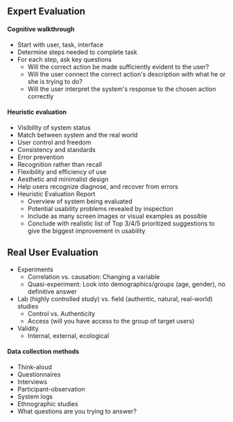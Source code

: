
## Expert Evaluation
#### Cognitive walkthrough
- Start with user, task, interface
- Determine steps needed to complete task
- For each step, ask key questions
	- Will the correct action be made sufficiently evident to the user?
	- Will the user connect the correct action's description with what he or she is trying to do?
	- Will the user interpret the system's response to the chosen action correctly

#### Heuristic evaluation 
- Visibility of system status
- Match between system and the real world
- User control and freedom
- Consistency and standards
- Error prevention
- Recognition rather than recall
- Flexibility and efficiency of use
- Aesthetic and minimalist design
- Help users recognize diagnose, and recover from errors
- Heuristic Evaluation Report
	- Overview of system being evaluated
	- Potential usability problems revealed by inspection
	- Include as many screen images or visual examples as possible 
	- Conclude with realistic list of Top 3/4/5 prioritized suggestions to give the biggest improvement in usability 

## Real User Evaluation

- Experiments
	- Correlation vs. causation: Changing a variable
	- Quasi-experiment: Look into demographics/groups (age, gender), no definitive answer
- Lab (highly controlled study) vs. field (authentic, natural, real-world) studies
	- Control vs. Authenticity
	- Access (will you have access to the group of target users)
- Validity
	- Internal, external, ecological 


#### Data collection methods
- Think-aloud
- Questionnaires
- Interviews
- Participant-observation
- System logs
- Ethnographic studies
- What questions are you trying to answer?



